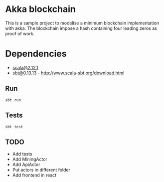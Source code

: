 # Akka blockchain

This is a sample project to modelise a minimum blockchain implementation with akka.
The blockchain impose a hash containing four leading zeros as proof of work.

# Dependencies

- scala@2.12.1
- sbt@0.13.13 - http://www.scala-sbt.org/download.html

## Run

    sbt run

## Tests

    sbt test

## TODO

- Add tests
- Add MiningActor
- Add ApiActor
- Put actors in different folder
- Add frontend in react
